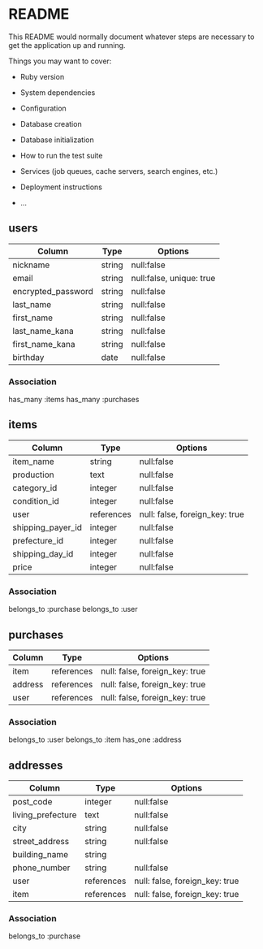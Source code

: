# README

This README would normally document whatever steps are necessary to get the
application up and running.

Things you may want to cover:

* Ruby version

* System dependencies

* Configuration

* Database creation

* Database initialization

* How to run the test suite

* Services (job queues, cache servers, search engines, etc.)

* Deployment instructions

* ...


## users


| Column              | Type   | Options                  | 
| ------------------- | ------ | ------------------------ | 
| nickname            | string | null:false               | 
| email               | string | null:false, unique: true | 
| encrypted_password  | string | null:false               | 
| last_name           | string | null:false               | 
| first_name          | string | null:false               | 
| last_name_kana      | string | null:false               | 
| first_name_kana     | string | null:false               | 
| birthday            | date   | null:false               | 



### Association
has_many :items
has_many :purchases




## items

| Column            | Type       | Options                        | 
| ----------------- | ---------- | ------------------------------ | 
| item_name         | string     | null:false                     | 
| production        | text       | null:false                     | 
| category_id       | integer    | null:false                     | 
| condition_id      | integer    | null:false                     | 
| user              | references | null: false, foreign_key: true | 
| shipping_payer_id | integer    | null:false                     | 
| prefecture_id     | integer    | null:false                     | 
| shipping_day_id   | integer    | null:false                     | 
| price             | integer    | null:false                     | 



### Association
belongs_to :purchase
belongs_to :user





## purchases


| Column     | Type       | Options                        | 
| ---------- | ---------- | ------------------------------ | 
| item       | references | null: false, foreign_key: true | 
| address    | references | null: false, foreign_key: true | 
| user       | references | null: false, foreign_key: true | 



### Association
belongs_to :user
belongs_to :item
has_one :address




## addresses

| Column            | Type        | Options                        | 
| ----------------- | ----------- | ------------------------------ | 
| post_code         | integer     |                     null:false | 
| living_prefecture | text        | null:false                     | 
| city              | string      | null:false                     | 
| street_address    | string      | null:false                     | 
| building_name     | string      |                                | 
| phone_number      | string      | null:false                     | 
| user              | references  | null: false, foreign_key: true |
| item              | references  | null: false, foreign_key: true |


### Association
belongs_to :purchase







